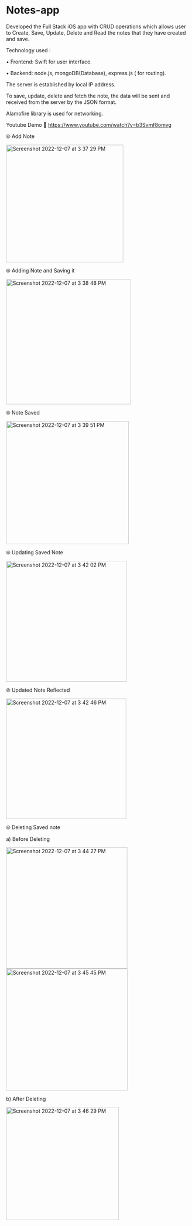 # Notes-app
Developed the Full Stack iOS app with CRUD operations which allows user to Create, Save, Update, Delete and Read the notes that they have created and save. 

Technology used :

• Frontend: Swift for user interface.

• Backend: node.js, mongoDB(Database), express.js ( for routing).

The server is established by local IP address.

To save, update, delete and fetch the note, the data will be sent and received from the server by the JSON format.

Alamofire library is used for networking.

Youtube Demo 🎥 https://www.youtube.com/watch?v=b3Svmf8omvg



⦾ Add Note

<img width="320" alt="Screenshot 2022-12-07 at 3 37 29 PM" src="https://user-images.githubusercontent.com/70255695/206150215-d19985d0-d0b5-436a-bc8d-3f4b4054ea2a.png">

⦾ Adding Note and Saving it

<img width="341" alt="Screenshot 2022-12-07 at 3 38 48 PM" src="https://user-images.githubusercontent.com/70255695/206150842-326c3218-9635-49ea-9997-6e4be1437e48.png">

⦾ Note Saved

<img width="335" alt="Screenshot 2022-12-07 at 3 39 51 PM" src="https://user-images.githubusercontent.com/70255695/206151017-01e359e7-449d-4706-ac65-40109f640b93.png">

⦾ Updating Saved Note

<img width="329" alt="Screenshot 2022-12-07 at 3 42 02 PM" src="https://user-images.githubusercontent.com/70255695/206151234-f8ec78b5-80c3-47f5-8f9f-69dab553082b.png">

⦾ Updated Note Reflected

<img width="328" alt="Screenshot 2022-12-07 at 3 42 46 PM" src="https://user-images.githubusercontent.com/70255695/206151462-e03007ec-b178-4eea-92f7-b9e0f3e6ca04.png">


⦾ Deleting Saved note

a) Before Deleting

<img width="331" alt="Screenshot 2022-12-07 at 3 44 27 PM" src="https://user-images.githubusercontent.com/70255695/206151810-cb36710f-3599-4689-b1fc-800c701c4592.png">


<img width="332" alt="Screenshot 2022-12-07 at 3 45 45 PM" src="https://user-images.githubusercontent.com/70255695/206152139-133b0309-b645-43e9-925a-c3e1a2255463.png">

b) After Deleting

<img width="308" alt="Screenshot 2022-12-07 at 3 46 29 PM" src="https://user-images.githubusercontent.com/70255695/206152176-107e3a26-08fa-4249-a8d6-8bd44c253230.png">



